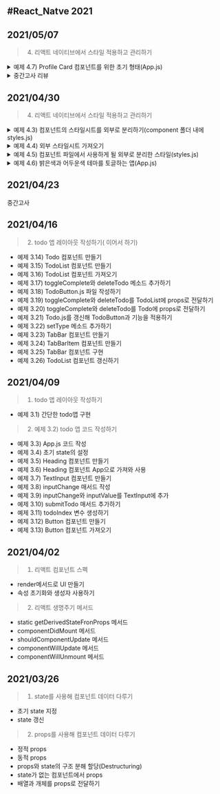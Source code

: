 ## #React_Natve 2021

## 2021/05/07

> 4. 리액트 네이티브에서 스타일 적용하고 관리하기

<!-- 예제 4.7 -->
<details>
  <summary>예제 4.7) Profile Card 컴포넌트를 위한 초기 형태(App.js)</summary>
  <br>
  
```javascript
import React, { Component } from 'react';
import { View, StyleSheet } from 'react-native';
export default class App extends Component {
  render() { 
    return (
      <View style = { styles.container }> 
        {/* 자식 컴포넌트를 중앙 정렬하는 가장 바깥쪽의 View 컴포넌트 */}
        <View styles = { styles.cardContainer } />
      </View>
    );
  }
}
const profileCardColor = 'dodgerblue'; // 여러 곳에서 사용할 경우를 대비해서 프로필카드의 색상를 변수에 정의함
const styles = StyleSheet.create({
  container: { // 가장 바깥쪽 컴포넌트가 사용할 스타일
    flex: 1,
    justifyContent: 'center',
    alignItems: 'center'
  },
  cardContainer: { // 프로필 카드에서 사용할 스타일
    backgroundColor: profileCardColor,
    width: 300,
    height: 400
  }
});
```
</details>

<!-- border 속성 지정 -->
<details>
  <summary>중간고사 리뷰</summary>
  <br>
  1. Class형태의 component의 선언방법
  <br>
  2. 함수 형태의 component의 선언방법
  <br>
  3. state 설정 및 초기화 방법
  <br>
  4. props의 개념 및 전달 경로
  <br>
  5. state에 초기화된 값을 props로 전달하는 방법
  <br>
  6. 일반 변수로 초기화 된 값을 props로 전달하는 방법
  <br>
  7. 구조분해(비구조화) 할당(Destructuring Assignment)을 통한 변수명 재할당
  <br>
  [참고](https://developer.mozilla.org/ko/docs/Web/JavaScript/Reference/Operators/Destructuring_assignment)
  <br>
  8. 필요한 component만 import하기
  <br>
    9. Props를 전달받아 사용하기
  <br>
  10. index.js에 App 지정
</details>

## 2021/04/30

> 4. 리액트 네이티브에서 스타일 적용하고 관리하기

<!-- 예제 4.3 -->
<details>
<summary>예제 4.3) 컴포넌트의 스타일시트를 외부로 분리하기(component 폴더 내에 styles.js)</summary>
<br>

```javascript
import {StyleSheet} from 'react-native';
const styles = StyleSheet.create({
  // styles 상수에 스타일 생성
  container: {
    // container 스타일을 생성하고 컴포넌트에서는 styles.container로 참조
    marginTop: 150,
    borderColor: '#ededed',
    flexWrap: 'wrap',
  },
});

const buttons = StyleSheet.create({
  // 두번째 스타일을 생성하고 button 상수로 저장
  primary: {
    // primary button을 위한 스타일 생성하고 컴포넌트에서는 buttons.primary로 참조
    flex: 1,
    height: 70,
    borderColor: 'red',
    justifyContent: 'center',
    alignItems: 'center',
    marginLeft: 20,
    marginRight: 20,
  },
});

export {styles, buttons}; // styles와 buttons 모두 export해서 외부에서 사용할 수 있도록 한다.
```

</details>
  
<!-- 예제 4.4 -->
<details>
  <summary>예제 4.4) 외부 스타일시트 가져오기</summary>
  <br>
  
  ```javascript
  import React, { Component } from 'react'
  import { Text, View, TouchableHighlight } from 'react-native'
  import { styles, buttons } from './component/styles'
  export default class App extends Component {
    render() {
      return (
        // style.js 파일에 정의된 styles.container 스타일 참조
        <View style = { styles.container }>
          <TouchableHighlight styles = { buttons.primary }>
            <Text>Sample Text</Text>
          </TouchableHighlight>
        </View>
      )
    }
  }
  ```
</details>

<!-- 예제 4.5 -->
<details>
  <summary>예제 4.5) 컴포넌트 파일에서 사용하게 될 외부로 분리한 스타일(styles.js)</summary>
  <br>

```javascript
...
export const Colors = {
  dark: 'black',
  light: 'white',
};

const baseContainerStyles = {
  flex: 1,
  justifyContent: 'center',
  alignItems: 'center',
};

const baseBoxStyles = {
  justifyContent: 'center',
  alignItems: 'center',
  borderWidth: 2,
  width: 150,
  height: 150,
};

const lightStyleSheet = StyleSheet.create({
  container: {
    ...baseContainerStyles,
    backgroundColor: Colors.light,
  },
  box: {
    ...baseBoxStyles,
    borderColor: Colors.dark,
  },
});

const darkStyleSheet = StyleSheet.create({
  container: {
    ...baseContainerStyles,
    borderColor: Colors.dark,
  },
  box: {
    ...baseBoxStyles,
    backgroundColor: Colors.light,
  },
});

export default function getStyleSheet(useDarkTheme) {
  return useDarkTheme ? darkStyleSheet : lightStyleSheet;
}
...
```

</details>

<!-- 예제 4.6 -->
<details>
  <summary>예제 4.6) 밝은색과 어두운색 테마를 토글하는 앱(App.js)</summary>
  <br>

```javascript
import React, {Component} from 'react';
import {Button, View, StyleSheet} from 'react-native';
import getStyleSheet from './styles'; // 외부로 분리해 둔 getStyleSheet 함수 가져오기

export default class App extends Component {
  constructor(props) {
    super(props);
    this,
      (state = {
        darkTheme: false, // 기본 테마 색을 밝은색으로 컴포넌트의 state 초기화하기
      });
    this.toggleTheme = this.toggleTheme.bind(this); // 예외가 발생하지않도록 toggleTheme함수를 컴포넌트에 bind
  }

  toggleTheme() {
    this.setState({darkTheme: !this.state.darkTheme}); // 호출 할 때 마다 스타일을 toggle
  }
  render() {
    // 표시할 테마에 적합한 스타일시트를 가져오기 위해 getStyleSheet 함수 사용
    const styles = getStyleSheet(this.state.darkTheme);
    const backgroundColor = StyleSheet.flatten(styles.container)
      .backgroundColor; // backgroundColor를 쉽게 사용하려면 StyleSheet의 flatten을 이용해서 StyleSheet객체를 JavaScript 객체로 변환

    return (
      // style.js 파일에 정의된 styles.container 스타일 참조
      <View style={styles.container}>
        {/* 프로필 카드를 수평축에서 중앙으로 정렬 */}
        <View styles={styles.box}>
          {/* 테마의 styles.box 참조 */}
          <Button title={backgroundColor} onPress={this.toggleTheme} />
          {/* 사용 중인 테마의 색상을 텍스트로 표시하고, 버튼이 클릭되면 toggleTheme 호출*/}
        </View>
      </View>
    );
  }
}
```

</details>

## 2021/04/23

중간고사

## 2021/04/16

> 2. todo 앱 레이아웃 작성하기( 이어서 하기)

- 예제 3.14) Todo 컴포넌트 만들기
- 예제 3.15) TodoList 컴포넌트 만들기
- 예제 3.16) TodoList 컴포넌트 가져오기
- 예제 3.17) toggleComplete와 deleteTodo 메소드 추가하기
- 예제 3.18) TodoButton.js 파일 작성하기
- 예제 3.19) toggleComplete와 deleteTodo를 TodoList에 props로 전달하기
- 예제 3.20) toggleComplete와 deleteTodo를 Todo에 props로 전달하기
- 예제 3.21) Todo.js를 갱신해 TodoButton과 기능을 적용하기
- 예제 3.22) setType 메소드 추가하기
- 예제 3.23) TabBar 컴포넌트 만들기
- 예제 3.24) TabBarItem 컴포넌트 만들기
- 예제 3.25) TabBar 컴포넌트 구현
- 예제 3.26) TodoList 컴포넌트 갱신하기

## 2021/04/09

> 1. todo 앱 레이아웃 작성하기

- 예제 3.1) 간단한 todo앱 구현

> 2. 예제 3.2) todo 앱 코드 작성하기

- 예제 3.3) App.js 코드 작성
- 예제 3.4) 초기 state의 설정
- 예제 3.5) Heading 컴포넌트 만들기
- 예제 3.6) Heading 컴포넌트 App으로 가져와 사용
- 예제 3.7) TextInput 컴포넌트 만들기
- 예제 3.8) inputChange 매서드 작성
- 예제 3.9) inputChange와 inputValue를 TextInput에 추가
- 예제 3.10) submitTodo 매서드 추가하기
- 예제 3.11) todoIndex 변수 생성하기
- 예제 3.12) Button 컴포넌트 만들기
- 예제 3.13) Button 컴포넌트 가져오기

## 2021/04/02

> 1. 리액트 컴포넌트 스펙

- render메서드로 UI 만들기
- 속성 초기화와 생성자 사용하기

> 2.  리액트 생명주기 메서드

- static getDerivedStateFronProps 메서드
- componentDidMount 메서드
- shouldComponentUpdate 메서드
- componentWillUpdate 메서드
- componentWillUnmount 메서드

## 2021/03/26

> 1. state를 사용해 컴포넌트 데이터 다루기

- 초기 state 지정
- state 갱신

> 2.  props를 사용해 컴포넌트 데이터 다루기

- 정적 props
- 동적 props
- props와 state의 구조 분해 할당(Destructuring)
- state가 없는 컴포넌트에서 props
- 배열과 개체를 props로 전달하기
